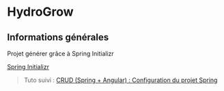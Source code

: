 # HydroGrow

## Informations générales

Projet générer grâce à Spring Initializr

[Spring Initializr](https://start.spring.io/)

> Tuto suivi :
[CRUD (Spring + Angular) : Configuration du projet Spring](https://youtu.be/bstzabONqG4?list=PLiptPVzCHOl52onYxgo8hb-D0UzcUMcVY)
